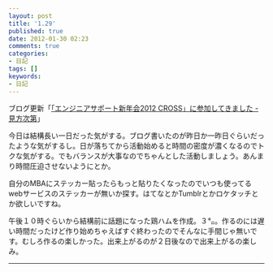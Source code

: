 ```yaml
---
layout: post
title: '1.29'
published: true
date: 2012-01-30 02:23
comments: true
categories:
- 日記
tags: []
keywords:
- 日記
---
```

ブログ更新「[「エンジニアサポート新年会2012 CROSS」に参加してきました - 見方次第](http://soramugi.hateblo.jp/entry/2012/01/29/104303 "「エンジニアサポート新年会2012 CROSS」に参加してきました - 見方次第")」

今日は結構長い一日だった気がする。ブログ書いたのが昨日か一昨日ぐらいだったような気がするし。日が落ちてから活動始めると時間の密度が濃くなるのでトクな気がする。でもバランスが大事なのでちゃんとした活動しましょう。あんまり時間圧迫させないようにとか。

自分のMBAにステッカー貼ったらもっと貼りたくなったのでいつも使ってるwebサービスのステッカーが無いか探す。はてなとかTumblrとかロケタッチとか欲しいですね。

午後１０時ぐらいから結構前に話題になった鶏ハムを作成。３㌔。作るのには遅い時間だったけど作り始めちゃえばすぐ終わったのでそんなに手間じゃ無いです。むしろ作るの楽しかった。出来上がるのが２日後なので出来上がるの楽しみ。

---

